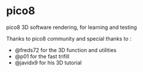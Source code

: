 # pico8

pico8 3D software rendering, for learning and testing

Thanks to pico8 community and special thanks to :
* @freds72 for the 3D function and utilities 
* @p01 for the fast trifill
* @javidx9 for his 3D tutorial
